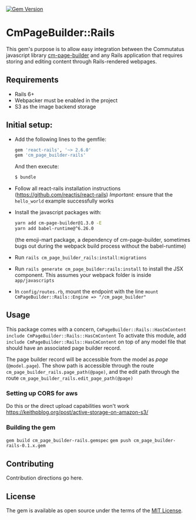 [![Gem Version](https://badge.fury.io/rb/cm_page_builder-rails.svg)](https://badge.fury.io/rb/cm_page_builder-rails)

# CmPageBuilder::Rails
This gem's purpose is to allow easy integration between the Commutatus javascript library [cm-page-builder](https://github.com/commutatus/cm-page-builder) and any Rails application that requires storing and editing content through Rails-rendered webpages.

## Requirements

* Rails 6+
* Webpacker must be enabled in the project
* S3 as the image backend storage


## Initial setup:

* Add the following lines to the gemfile:
  ```ruby
  gem 'react-rails', '~> 2.6.0'
  gem 'cm_page_builder-rails'
  ```
  And then execute:
  ```bash
  $ bundle
  ```
* Follow all react-rails installation instructions (https://github.com/reactjs/react-rails)
*Important:* ensure that the `hello_world` example successfully works

* Install the javascript packages with:
  ```bash
  yarn add cm-page-builder@1.3.0 -E
  yarn add babel-runtime@^6.26.0
  ```
  (the emoji-mart package, a dependency of cm-page-builder, sometimes bugs out during the webpack build process without the babel-runtime)

* Run `rails cm_page_builder_rails:install:migrations`

* Run `rails generate cm_page_builder:rails:install` to install the JSX component. This assumes your webpack folder is inside `app/javascripts`

* In `config/routes.rb`, mount the endpoint with the line `mount CmPageBuilder::Rails::Engine => "/cm_page_builder"`

## Usage
This package comes with a concern, `CmPageBuilder::Rails::HasCmContent` `include CmPageBuilder::Rails::HasCmContent`
To activate this module, add `include CmPageBuilder::Rails::HasCmContent` on top of any model file that should have an associated page builder record.

The page builder record will be accessible from the model as *page* (`@model.page`). The show path is accessible through the route `cm_page_builder_rails.page_path(@page)`, and the edit path through the route `cm_page_builder_rails.edit_page_path(@page)`

### Setting up CORS for aws
Do this or the direct upload capabilities won't work
https://keithpblog.org/post/active-storage-on-amazon-s3/

### Building the gem
`gem build cm_page_builder-rails.gemspec`
`gem push cm_page_builder-rails-0.1.x.gem`

## Contributing
Contribution directions go here.

## License
The gem is available as open source under the terms of the [MIT License](https://opensource.org/licenses/MIT).
